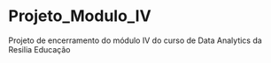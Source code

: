 # Projeto_Modulo_IV
Projeto de encerramento do módulo IV do curso de Data Analytics da Resilia Educação
